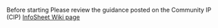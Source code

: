 Before starting Please review the guidance posted on the Community IP (CIP) [InfoSheet Wiki page](https://dev.azure.com/CEandS/Community-IP-Agile-Project/_wiki/wikis/wiki-OCTO-Community-IP/248/Infosheet)